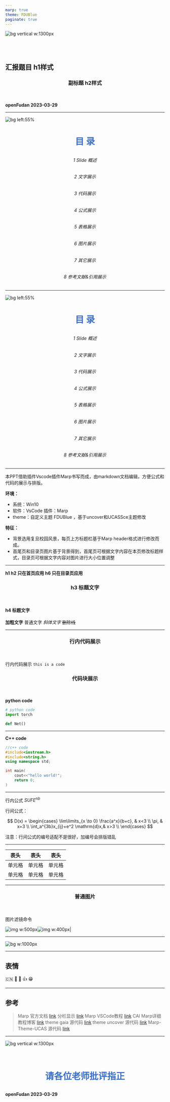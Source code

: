 ```yaml
---
marp: true
theme: FDUBlue
paginate: true
---
```


<!--
_paginate: false
-->
![bg vertical w:1300px](images/bg3.jpg)
<br/>
<br/>
<br/>
<br/>


## 汇报题目 h1样式
### 副标题 h2样式
**openFudan  2023-03-29**


---
<style scoped>
    section {
  text-align: center;
    }
    h1 {
        color: rgb(60, 112, 198);
        margin-bottom: 30px;
    }
    h6 {
        text-align: center;
    }

</style>
<!--
_paginate: false 
-->

![bg left:55% ](./images/bg4.jpg)
# 目 录

###### 1 Slide 概述
###### 2 文字展示
###### 3 代码展示
###### 4 公式展示
###### 5 表格展示
###### 6 图片展示
###### 7 其它展示
###### 8 参考文献&引用展示

---
<style scoped>
    section {
  text-align: center;
    }
    h1 {
        color: rgb(60, 112, 198);
        margin-bottom: 30px;
    }
    h6 {
        text-align: center;
    }

</style>
<!--
_paginate: false 
-->

![bg left:55% ](./images/bg5.jpg)
# 目 录

###### 1 Slide 概述
###### 2 文字展示
###### 3 代码展示
###### 4 公式展示
###### 5 表格展示
###### 6 图片展示
###### 7 其它展示
###### 8 参考文献&引用展示

---
<!-- _header: 1 Slide概述 -->

本PPT借助插件Vscode插件Marp书写而成，由markdown文档编辑，方便公式和代码的展示与排版。

**环境：**
- 系统：Win10
- 软件：VsCode 插件：Marp
- theme：自定义主题 FDUBlue ，基于uncover和UCASSce主题修改

**特征：**
- 背景选用复旦校园风景，每页上方标题栏基于Marp header格式进行修改而成。
- 首尾页和目录页图片基于背景得到，首尾页可根据文字内容在本页修改标题样式，目录页可根据文字内容对图片进行大小位置调整

<style scoped>
section{
  background-image:url('images/bgd.png');
  background-size:cover;
  position: absolute;
  }
</style>

---
<!-- _header: 2 文字展示 -->
**h1 h2 只在首页应用 h6 只在目录页应用**
### h3 标题文字
#### h4 标题文字
**加粗文字**
普通文字
*斜体文字*
~~删除线~~

<style scoped>
section{
  background-image:url('images/bgd.png');
  background-size:cover;
  position: absolute;
  }
</style>
---
<!--_header: 3 代码展示 -->

### 行内代码展示
行内代码展示 `this is a code`

### 代码块展示
**python code**

``` python
# python code 
import torch

def Net()

```
<style scoped>
section{
  background-image:url('images/bgd.png');
  background-size:cover;
  position: absolute;
  }
</style>
---
<!--_header: 4 代码展示 -->

**C++ code**
``` C++
//c++ code 
#include<iostream.h>
#include<string.h>
using namespace std;

int main(
    cout<<"hello world!";
    return 0;
)

```
<style scoped>
section{
  background-image:url('images/bgd.png');
  background-size:cover;
  position: absolute;
  }
</style>
---
<!--_header: 5 公式展示 -->

行内公式 $SUFE^{nb}$

行间公式：

$$
D(x) = \begin{cases}
\lim\limits_{x \to 0} \frac{a^x}{b+c}, & x<3 \\
\pi, & x=3 \\
\int_a^{3b}x_{ij}+e^2 \mathrm{d}x,& x>3 \\
\end{cases} 
$$

注意：行间公式的编号适配不是很好，加编号会排版错乱
<style scoped>
section{
  background-image:url('images/bgd.png');
  background-size:cover;
  position: absolute;
  }
</style>
---
<!--_header: 6 表格展示 -->

|  表头   | 表头  | 表头 |
|  ----  | ----  |--- |
| 单元格  | 单元格 |单元格|
| 单元格  | 单元格 |单元格|
<style scoped>
section{
  background-image:url('images/bgd.png');
  background-size:cover;
  position: absolute;
  }
</style>
---
<!--_header: 7 图片展示 -->
### 普通图片
图片滤镜命令

![img w:500px](images/photo.png)![img w:400px](images/bg7.jpg)|

<style scoped>
section{
  background-image:url('images/bgd.png');
  background-size:cover;
  position: absolute;
  }
</style>
---

<!--_header: 8 图片展示 -->


![bg w:1000px](images/bg.png)

<style scoped>
section{
  background-image:url('images/bgd.png');
  background-size:cover;
  position: absolute;
  }
</style>
---
<!--_header: 9 其它展示 -->
## 表情

:cn: 🥚 🥚 :+1:  &#x1F601;

<style scoped>
section{
  background-image:url('images/bgd.png');
  background-size:cover;
  position: absolute;
  }
</style>
---

<style scoped>   
    section{
        background-image:url('images/bgd.png');
        background-size:cover;
        position: absolute;
    }

    h3 {
        text-align:center;
        margin-bottom: 50px;
    }
</style>
## 参考

> Marp 官方文档 [link](https://marpit.marp.app/markdown)
> 分栏显示  [link](https://github.com/marp-team/marp/discussions/192)
> Marp VSCode教程 [link](https://github.com/marp-team/marp-vscode)
> CAI Marp详细教程博客 [link](https://caizhiyuan.gitee.io/categories/skills/20200730-marp.html#%E5%8A%9F%E8%83%BD)
> theme gaia 源代码 [link](https://github.com/marp-team/marp-core/blob/main/themes/gaia.scss)
> theme uncover 源代码 [link](https://github.com/marp-team/marp-core/blob/main/themes/uncover.scss)
> Marp-Theme-UCAS 源代码 [link](https://github.com/BeWaterMyFriend7/Marp-Theme-UCAS)

---
<style scoped>
    section {
  text-align: center;
    }
    h1{
        text-align:center;
    }

</style>

<!--
_paginate: false 
-->

![bg vertical w:1300px](images/bg6.jpg)
<br/>
<br/>
<br/>


# 请各位老师批评指正
**openFudan  2023-03-29**


